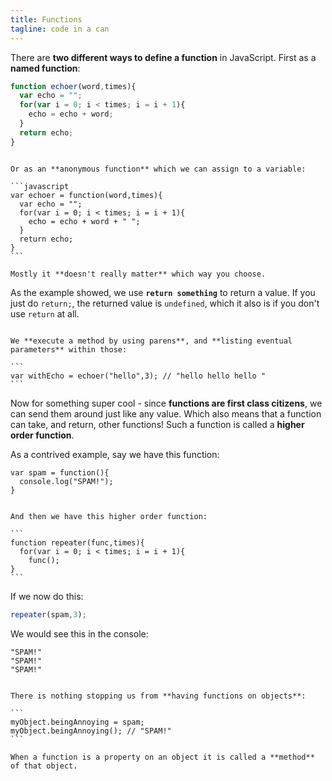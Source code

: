 ```yaml
---
title: Functions
tagline: code in a can
---
```


There are **two different ways to define a function** in JavaScript. First as a **named function**:

```javascript
function echoer(word,times){
  var echo = "";
  for(var i = 0; i < times; i = i + 1){
    echo = echo + word;
  }
  return echo;
}
```

~~~

Or as an **anonymous function** which we can assign to a variable:

```javascript
var echoer = function(word,times){
  var echo = "";
  for(var i = 0; i < times; i = i + 1){
    echo = echo + word + " ";
  }
  return echo;
}
```

Mostly it **doesn't really matter** which way you choose.

~~~

As the example showed, we use **`return something`** to return a value. If you just do `return;`, the returned value is `undefined`, which it also is if you don't use `return` at all.

~~~

We **execute a method by using parens**, and **listing eventual parameters** within those:

```
var withEcho = echoer("hello",3); // "hello hello hello "
```

~~~

Now for something super cool - since **functions are first class citizens**, we can send them around just like any value. Which also means that a function can take, and return, other functions! Such a function is called a **higher order function**.

As a contrived example, say we have this function:

```
var spam = function(){
  console.log("SPAM!");
}
```

~~~

And then we have this higher order function:

```
function repeater(func,times){
  for(var i = 0; i < times; i = i + 1){
    func();
}
```

~~~

If we now do this:

```javascript
repeater(spam,3);
```

We would see this in the console:

```
"SPAM!"
"SPAM!"
"SPAM!"
```

~~~

There is nothing stopping us from **having functions on objects**:

```
myObject.beingAnnoying = spam;
myObject.beingAnnoying(); // "SPAM!"
```

When a function is a property on an object it is called a **method** of that object.